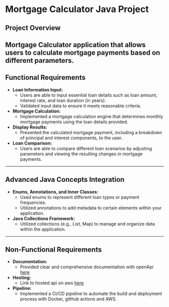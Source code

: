 # Mortgage Calculator Java Project

## Project Overview
Mortgage Calculator application that allows users to calculate mortgage payments based on different parameters.
---
## Functional Requirements
- **Loan Information Input:**
  - Users are  able to input essential loan details such as loan amount, interest rate, and loan duration (in years).
  - Validated input data to ensure it meets reasonable criteria.
- **Mortgage Calculation:**
  - Implemented a mortgage calculation engine that determines monthly mortgage payments using the loan details provided.
- **Display Results:**
  - Presented the calculated mortgage payment, including a breakdown of principal and interest components, to the user.
- **Loan Comparison:**
  - Users are able to compare different loan scenarios by adjusting parameters and viewing the resulting changes in mortgage payments.
---

## Advanced Java Concepts Integration
- **Enums, Annotations, and Inner Classes:**
  - Used enums to represent different loan types or payment frequencies.
  - Utilized annotations to add metadata to certain elements within your application.
- **Java Collections Framework:**
  - Utilized collections (e.g., List, Map) to manage and organize data within the application.
---

## Non-Functional Requirements
- **Documentation:**
  - Provided clear and comprehensive documentation with openApi [here](http://ec2-51-20-140-242.eu-north-1.compute.amazonaws.com:8080/swagger-ui/index.html)
- **Hosting:**
  - Link to hosted api on aws [here](http://ec2-51-20-140-242.eu-north-1.compute.amazonaws.com:8080/)
- **Pipeline:**
  - Implemented a CI/CD pipeline to automate the build and deployment process with Docker, gitHub actions and AWS.
  


